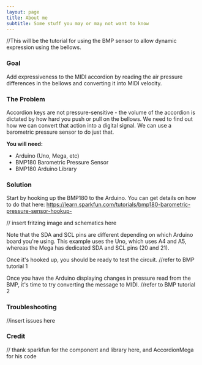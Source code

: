 ```yaml
---
layout: page
title: About me
subtitle: Some stuff you may or may not want to know
---
```


//This will be the tutorial for using the BMP sensor to allow dynamic expression using the bellows.

### Goal

Add expressiveness to the MIDI accordion by reading the air pressure differences in the bellows and converting it into MIDI velocity.

### The Problem

Accordion keys are not pressure-sensitive - the volume of the accordion is dictated by how hard you push or pull on the bellows.  We need to find out how we can convert that action into a digital signal.  We can use a barometric pressure sensor to do just that.

**You will need:**

- Arduino (Uno, Mega, etc)
- BMP180 Barometric Pressure Sensor
- BMP180 Arduino Library

### Solution

Start by hooking up the BMP180 to the Arduino.  You can get details on how to do that here: https://learn.sparkfun.com/tutorials/bmp180-barometric-pressure-sensor-hookup- 

// insert fritzing image and schematics here

Note that the SDA and SCL pins are different depending on which Arduino board you're using.  This example uses the Uno, which uses A4 and A5, whereas the Mega has dedicated SDA and SCL pins (20 and 21).

Once it's hooked up, you should be ready to test the circuit. //refer to BMP tutorial 1

Once you have the Arduino displaying changes in pressure read from the BMP, it's time to try converting the message to MIDI. //refer to BMP tutorial 2

### Troubleshooting

//insert issues here

### Credit

// thank sparkfun for the component and library here, and AccordionMega for his code
